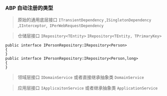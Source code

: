 ### ABP 自动注册的类型

> 原始的通用底层接口  `ITransientDependency` ,`ISingletonDependency` ,`IInterceptor`,` IPerWebRequestDependency`

> 仓储层接口  `IRepository<TEntity>` `IRepository<TEntity, TPrimaryKey>`

```
public interface IPersonRepository:IRepository<Person>
{
}
public interface IPersonRepository:IRepository<Person,long>
{
}
```

> 领域层接口  `IDomainService` 或者直接继承抽象类 `DomainService`

> 应用层接口 `IApplicaitonService` 或者继承抽象类 `ApplicationService`
